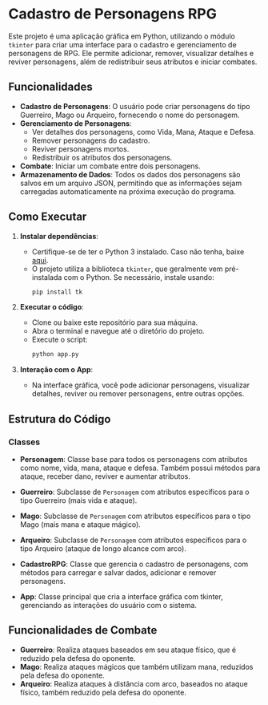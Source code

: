 # Cadastro de Personagens RPG

Este projeto é uma aplicação gráfica em Python, utilizando o módulo `tkinter` para criar uma interface para o cadastro e gerenciamento de personagens de RPG. Ele permite adicionar, remover, visualizar detalhes e reviver personagens, além de redistribuir seus atributos e iniciar combates.

## Funcionalidades

- **Cadastro de Personagens**: O usuário pode criar personagens do tipo Guerreiro, Mago ou Arqueiro, fornecendo o nome do personagem.
- **Gerenciamento de Personagens**: 
  - Ver detalhes dos personagens, como Vida, Mana, Ataque e Defesa.
  - Remover personagens do cadastro.
  - Reviver personagens mortos.
  - Redistribuir os atributos dos personagens.
- **Combate**: Iniciar um combate entre dois personagens.
- **Armazenamento de Dados**: Todos os dados dos personagens são salvos em um arquivo JSON, permitindo que as informações sejam carregadas automaticamente na próxima execução do programa.

## Como Executar

1. **Instalar dependências**:
   - Certifique-se de ter o Python 3 instalado. Caso não tenha, baixe [aqui](https://www.python.org/downloads/).
   - O projeto utiliza a biblioteca `tkinter`, que geralmente vem pré-instalada com o Python. Se necessário, instale usando:
     ```bash
     pip install tk
     ```

2. **Executar o código**:
   - Clone ou baixe este repositório para sua máquina.
   - Abra o terminal e navegue até o diretório do projeto.
   - Execute o script:
     ```bash
     python app.py
     ```

3. **Interação com o App**:
   - Na interface gráfica, você pode adicionar personagens, visualizar detalhes, reviver ou remover personagens, entre outras opções.

## Estrutura do Código

### Classes

- **Personagem**: Classe base para todos os personagens com atributos como nome, vida, mana, ataque e defesa. Também possui métodos para ataque, receber dano, reviver e aumentar atributos.
  
- **Guerreiro**: Subclasse de `Personagem` com atributos específicos para o tipo Guerreiro (mais vida e ataque).

- **Mago**: Subclasse de `Personagem` com atributos específicos para o tipo Mago (mais mana e ataque mágico).

- **Arqueiro**: Subclasse de `Personagem` com atributos específicos para o tipo Arqueiro (ataque de longo alcance com arco).

- **CadastroRPG**: Classe que gerencia o cadastro de personagens, com métodos para carregar e salvar dados, adicionar e remover personagens.

- **App**: Classe principal que cria a interface gráfica com tkinter, gerenciando as interações do usuário com o sistema.

## Funcionalidades de Combate

- **Guerreiro**: Realiza ataques baseados em seu ataque físico, que é reduzido pela defesa do oponente.
- **Mago**: Realiza ataques mágicos que também utilizam mana, reduzidos pela defesa do oponente.
- **Arqueiro**: Realiza ataques à distância com arco, baseados no ataque físico, também reduzido pela defesa do oponente.




